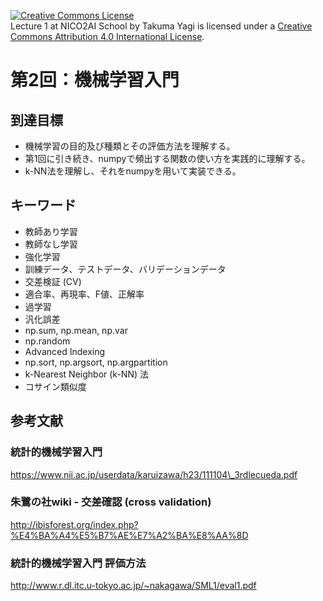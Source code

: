 <a rel="license" href="http://creativecommons.org/licenses/by/4.0/"><img alt="Creative Commons License" style="border-width:0" src="https://i.creativecommons.org/l/by/4.0/88x31.png" /></a><br /><span xmlns:dct="http://purl.org/dc/terms/" property="dct:title">Lecture 1 at NICO2AI  School</span> by <span xmlns:cc="http://creativecommons.org/ns#" property="cc:attributionName">Takuma Yagi</span> is licensed under a <a rel="license" href="http://creativecommons.org/licenses/by/4.0/">Creative Commons Attribution 4.0 International License</a>.

# 第2回：機械学習入門

## 到達目標
* 機械学習の目的及び種類とその評価方法を理解する。
* 第1回に引き続き、numpyで頻出する関数の使い方を実践的に理解する。
* k-NN法を理解し、それをnumpyを用いて実装できる。

## キーワード
* 教師あり学習
* 教師なし学習
* 強化学習
* 訓練データ、テストデータ、バリデーションデータ
* 交差検証 (CV)
* 適合率、再現率、F値、正解率
* 過学習
* 汎化誤差
* np.sum, np.mean, np.var
* np.random
* Advanced Indexing
* np.sort, np.argsort, np.argpartition
* k-Nearest Neighbor (k-NN) 法
* コサイン類似度

## 参考文献 
### 統計的機械学習入門
https://www.nii.ac.jp/userdata/karuizawa/h23/111104\_3rdlecueda.pdf

### 朱鷺の社wiki - 交差確認 (cross validation)
http://ibisforest.org/index.php?%E4%BA%A4%E5%B7%AE%E7%A2%BA%E8%AA%8D

### 統計的機械学習入門 評価方法
http://www.r.dl.itc.u-tokyo.ac.jp/~nakagawa/SML1/eval1.pdf
